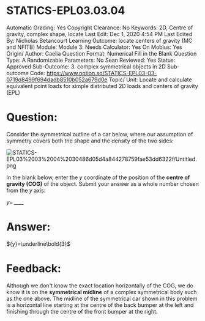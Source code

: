 # STATICS-EPL03.03.04

Automatic Grading: Yes
Copyright Clearance: No
Keywords: 2D, Centre of gravity, complex shape, locate
Last Edit: Dec 1, 2020 4:54 PM
Last Edited By: Nicholas Betancourt
Learning Outcome: locate centers of gravity (MC and NFITB)
Module: Module 3:
Needs Calculator: Yes
On Mobius: Yes
Origin/ Author: Caelia
Question Format: Numerical Fill in the Blank
Question Type: A
Randomizable Parameters: No
Sean Reviewed: Yes
Status: Approved
Sub-Outcome: 3. complex symmetrical objects in 2D
Sub-outcome Code: https://www.notion.so/STATICS-EPL03-03-0719d8499f694dadb8510b052a679d0e
Topic/ Unit: Locate and calculate equivalent point loads for simple distributed 2D loads and centers of gravity (EPL)

# Question:

Consider the symmetrical outline of a car below, where our assumption of symmetry covers both the shape and the density of the two sides:

![STATICS-EPL03%2003%2004%2030486d05d4a844278759fae53dd6322f/Untitled.png](STATICS-EPL03%2003%2004%2030486d05d4a844278759fae53dd6322f/Untitled.png)

In the blank below, enter the $y$ coordinate of the position of the **centre of gravity (COG)** of the object. Submit your answer as a whole number chosen from the $y$ axis:

${y}=\,\_\_\_\_$

# Answer:

${y}=\underline\bold{3}$

# Feedback:

Although we don't know the exact location horizontally of the COG, we do know it is on the **symmetrical midline** of a complex symmetrical body such as the one above. The midline of the symmetrical car shown in this problem is a horizontal line starting at the centre of the back bumper at the left and finishing through the centre of the front bumper at the right.